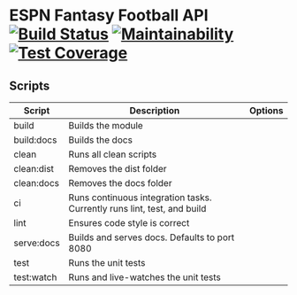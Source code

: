 # ESPN Fantasy Football API [![Build Status](https://travis-ci.org/mkreiser/ESPN-FantasyFootball-API.svg?branch=master)](https://travis-ci.org/mkreiser/ESPN-FantasyFootball-API) [![Maintainability](https://api.codeclimate.com/v1/badges/b8e7a59ae69f5fbfb8e1/maintainability)](https://codeclimate.com/github/mkreiser/ESPN-FantasyFootball-API/maintainability) [![Test Coverage](https://api.codeclimate.com/v1/badges/b8e7a59ae69f5fbfb8e1/test_coverage)](https://codeclimate.com/github/mkreiser/ESPN-FantasyFootball-API/test_coverage)

## Scripts

| Script     | Description                                                             | Options |
|------------|-------------------------------------------------------------------------|---------|
| build      | Builds the module                                                       |         |
| build:docs | Builds the docs                                                         |         |
| clean      | Runs all clean scripts                                                  |         |
| clean:dist | Removes the dist folder                                                 |         |
| clean:docs | Removes the docs folder                                                 |         |
| ci         | Runs continuous integration tasks. Currently runs lint, test, and build |         |
| lint       | Ensures code style is correct                                           |         |
| serve:docs | Builds and serves docs. Defaults to port 8080                           |         |
| test       | Runs the unit tests                                                     |         |
| test:watch | Runs and live-watches the unit tests                                    |         |
